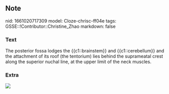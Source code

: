 ## Note
nid: 1661020717309
model: Cloze-chrisc-ff04e
tags: GSSE::!Contributor::Christine_Zhao
markdown: false

### Text
The posterior fossa lodges the {{c1::brainstem}} and {{c1::cerebellum}} and the attachment of its roof (the tentorium) lies behind the suprameatal crest along the superior nuchal line, at the upper limit of the neck muscles.

### Extra
<img src="Screen%20Shot%202021-08-01%20at%2010.49.33%20am.png">
